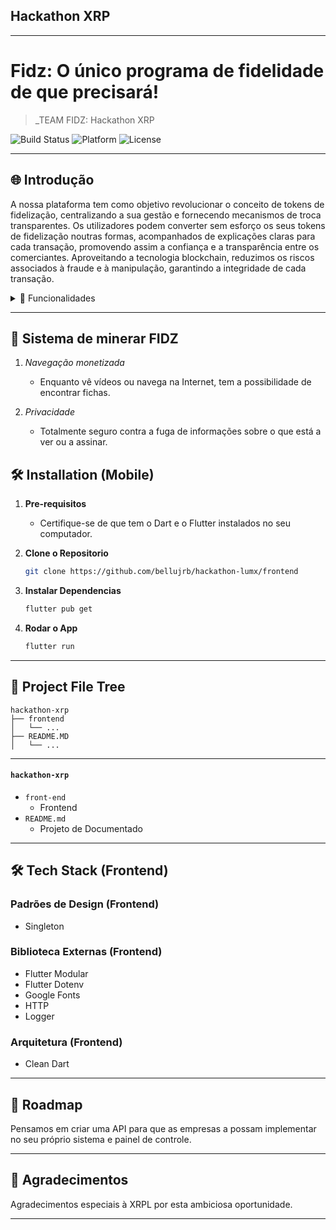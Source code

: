 ## Hackathon XRP

---

# Fidz: O único programa de fidelidade de que precisará!  

> _TEAM FIDZ: Hackathon XRP

![Build Status](https://img.shields.io/badge/Build-Passing-brightgreen)
![Platform](https://img.shields.io/badge/Platform-Mobile-blue)
![License](https://img.shields.io/badge/License-MIT-green)

---

## 🌐 Introdução

A nossa plataforma tem como objetivo revolucionar o conceito de tokens de fidelização, centralizando a sua gestão e fornecendo mecanismos de troca transparentes. Os utilizadores podem converter sem esforço os seus tokens de fidelização noutras formas, acompanhados de explicações claras para cada transação, promovendo assim a confiança e a transparência entre os comerciantes. Aproveitando a tecnologia blockchain, reduzimos os riscos associados à fraude e à manipulação, garantindo a integridade de cada transação.

<details>
<summary>🌟 Funcionalidades</summary>

### 🔹 Tokenização 
Graças à nossa moeda descentralizada, as empresas que queiram ser parceiras podem criar os seus próprios tokens e recompensas

### 🔹 Tokens de transferência   
O nosso sistema pode efetuar transferências de uma pessoa para outra

### 🔹 Negociar tokens 
Temos um sistema de troca, que é completamente seguro, em que a troca só é efectuada quando ambas as partes concordam com o que está lá dentro, que pode ser qualquer tipo de token

### 🔹 MarketPlace
Temos um marketplace das lojas de fidelidade onde pode efetuar compras com os nossos tokens, o que facilita muito um plano de fidelização com as marcas que prefere.

### 🔹 Converter
O sistema de conversão, onde pode trocar os seus tokens FDZ por outra marca, onde pode trocá-los por prémios, ou simplesmente trocar tokens que não vai utilizar por tokens da nossa empresa

</details>

---

## 💎 Sistema de minerar FIDZ

1. *Navegação monetizada*
    - Enquanto vê vídeos ou navega na Internet, tem a possibilidade de encontrar fichas.

2. *Privacidade*
    - Totalmente seguro contra a fuga de informações sobre o que está a ver ou a assinar.

## 🛠 Installation (Mobile)

1. **Pre-requisitos**
    - Certifique-se de que tem o Dart e o Flutter instalados no seu computador.

2. **Clone o Repositorio**

    ```bash
    git clone https://github.com/bellujrb/hackathon-lumx/frontend
    ```

3. **Instalar Dependencias**

    ```bash
    flutter pub get
    ```

4. **Rodar o App**

    ```bash
    flutter run
    ```

---

## 📂 Project File Tree
    
```
hackathon-xrp
├── frontend
│   └── ...
├── README.MD
│   └── ...
```
---

#### `hackathon-xrp`

- `front-end`
    - Frontend 
- `README.md`
    - Projeto de Documentado

---

## 🛠 Tech Stack (Frontend)

### Padrões de Design (Frontend)
- Singleton

### Biblioteca Externas (Frontend)
- Flutter Modular
- Flutter Dotenv
- Google Fonts
- HTTP
- Logger

### Arquitetura (Frontend)
- Clean Dart

---

## 🌈 Roadmap

Pensamos em criar uma API para que as empresas a possam implementar no seu próprio sistema e painel de controle.

---

## 🙏 Agradecimentos

Agradecimentos especiais à XRPL por esta ambiciosa oportunidade.

---
